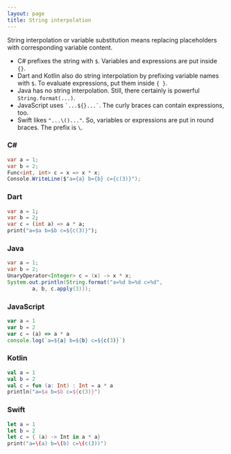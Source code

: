 ```yaml
---
layout: page
title: String interpolation
---
```


String interpolation or variable substitution means replacing placeholders with corresponding variable content. 

- C# prefixes the string with `$`. Variables and expressions are put inside `{}`.
- Dart and Kotlin also do string interpolation by prefixing variable names with `$`. To evaluate expressions, put them inside `{ }`.
- Java has no string interpolation. Still, there certainly is powerful `String.format(...)`.
- JavaScript uses `` `...${}...` ``. The curly braces can contain expressions, too.
- Swift likes `"...\()..."`. So, variables or expressions are put in round braces. The prefix is `\`.

### C#

```csharp
var a = 1;
var b = 2;
Func<int, int> c = x => x * x;
Console.WriteLine($"a={a} b={b} c={c(3)}");
``` 

### Dart

```dart
var a = 1;
var b = 2;
var c = (int a) => a * a;
print("a=$a b=$b c=${c(3)}");
```

### Java

```java
var a = 1;
var b = 2;
UnaryOperator<Integer> c = (x) -> x * x;
System.out.println(String.format("a=%d b=%d c=%d",
        a, b, c.apply(3)));
```

### JavaScript

```javascript
var a = 1
var b = 2
var c = (a) => a * a
console.log(`a=${a} b=${b} c=${c(3)}`)
```

### Kotlin

```kotlin
val a = 1
val b = 2
val c = fun (a: Int) : Int = a * a
println("a=$a b=$b c=${c(3)}")
```

### Swift

```swift
let a = 1
let b = 2
let c = { (a) -> Int in a * a}
print("a=\(a) b=\(b) c=\(c(3))") 
```

